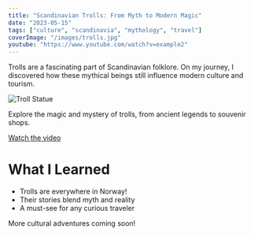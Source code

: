 ```yaml
---
title: "Scandinavian Trolls: From Myth to Modern Magic"
date: "2023-05-15"
tags: ["culture", "scandinavia", "mythology", "travel"]
coverImage: "/images/trolls.jpg"
youtube: "https://www.youtube.com/watch?v=example2"
---
```


Trolls are a fascinating part of Scandinavian folklore. On my journey, I discovered how these mythical beings still influence modern culture and tourism.

![Troll Statue](/images/trolls.jpg)

Explore the magic and mystery of trolls, from ancient legends to souvenir shops.

[Watch the video](https://www.youtube.com/watch?v=example2)

# What I Learned
- Trolls are everywhere in Norway!
- Their stories blend myth and reality
- A must-see for any curious traveler

More cultural adventures coming soon!
